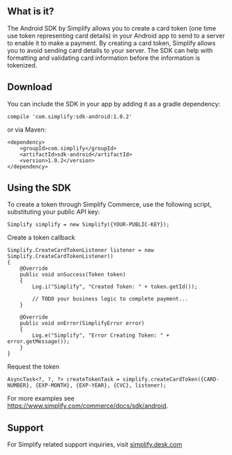 What is it?
------------

The Android SDK by Simplify allows you to create a card token (one time use token representing card details) in your Android app to send to a server to enable it to make a payment. By creating a card token, Simplify allows you to avoid sending card details to your server. The SDK can help with formatting and validating card information before the information is tokenized.


Download
--------

You can include the SDK in your app by adding it as a gradle dependency:

    compile 'com.simplify:sdk-android:1.0.2'

or via Maven:

    <dependency>
        <groupId>com.simplify</groupId>
        <artifactId>sdk-android</artifactId>
        <version>1.0.2</version>
    </dependency>


Using the SDK
--------------

To create a token through Simplify Commerce, use the following script, substituting your public API key:

    Simplify simplify = new Simplify({YOUR-PUBLIC-KEY});

Create a token callback

    Simplify.CreateCardTokenListener listener = new Simplify.CreateCardTokenListener()
    {
        @Override
        public void onSuccess(Token token)
        {
            Log.i("Simplify", "Created Token: " + token.getId());

            // TODO your business logic to complete payment...
        }

        @Override
        public void onError(SimplifyError error)
        {
            Log.e("Simplify", "Error Creating Token: " + error.getMessage());
        }
    }

Request the token

    AsyncTask<?, ?, ?> createTokenTask = simplify.createCardToken({CARD-NUMBER}, {EXP-MONTH}, {EXP-YEAR}, {CVC}, listener);


For more examples see https://www.simplify.com/commerce/docs/sdk/android.


Support
-------

For Simplify related support inquiries, visit [simplify.desk.com](https://simplify.desk.com)